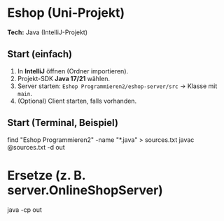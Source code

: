 # Eshop (Uni-Projekt)
**Tech:** Java (IntelliJ-Projekt)

## Start (einfach)
1. In **IntelliJ** öffnen (Ordner importieren).
2. Projekt-SDK **Java 17/21** wählen.
3. Server starten: `Eshop Programmieren2/eshop-server/src` → Klasse mit `main`.
4. (Optional) Client starten, falls vorhanden.

## Start (Terminal, Beispiel)
find "Eshop Programmieren2" -name "*.java" > sources.txt
javac @sources.txt -d out
# Ersetze <MainKlasse> (z. B. server.OnlineShopServer)
java -cp out <MainKlasse>

